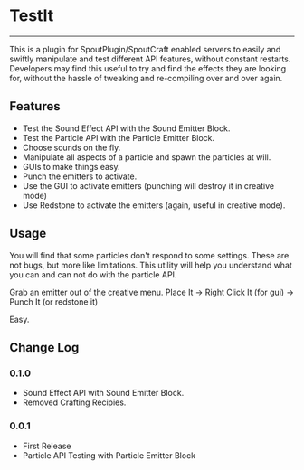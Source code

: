 # TestIt

---------------------------------

This is a plugin for SpoutPlugin/SpoutCraft enabled servers to easily and swiftly manipulate and test different API features, without constant restarts. Developers may find this useful to try and find the effects they are looking for, without the hassle of tweaking and re-compiling over and over again.

## Features

* Test the Sound Effect API with the Sound Emitter Block.
* Test the Particle API with the Particle Emitter Block.
* Choose sounds on the fly.
* Manipulate all aspects of a particle and spawn the particles at will.
* GUIs to make things easy.
* Punch the emitters to activate.
* Use the GUI to activate emitters (punching will destroy it in creative mode)
* Use Redstone to activate the emitters (again, useful in creative mode).

## Usage

You will find that some particles don't respond to some settings. These are not bugs, but more like limitations. This utility will help you understand what you can and can not do with the particle API.

Grab an emitter out of the creative menu.
Place It -> Right Click It (for gui) -> Punch It (or redstone it)

Easy.

## Change Log

### 0.1.0

* Sound Effect API with Sound Emitter Block.
* Removed Crafting Recipies.

### 0.0.1

* First Release
* Particle API Testing with Particle Emitter Block
